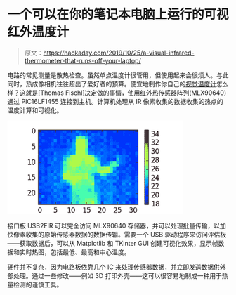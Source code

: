# 一个可以在你的笔记本电脑上运行的可视红外温度计

> 原文：<https://hackaday.com/2019/10/25/a-visual-infrared-thermometer-that-runs-off-your-laptop/>

电路的常见测量是散热检查。虽然单点温度计很管用，但使用起来会很烦人。与此同时，热成像相机往往超出了爱好者的预算。便宜地制作你自己的[视觉温度计](https://www.fischl.de/usb2fir/)怎么样？这就是[Thomas Fischl]决定做的事情，使用红外热传感器阵列(MLX90640)通过 PIC16LF1455 连接到主机。计算机处理从 IR 像素收集的数据收集的热点的温度计算和可视化。

![](img/44920ee0c946754760a42024922e4102.png)

接口板 USB2FIR 可以完全访问 MLX90640 存储器，并可以处理批量传输，以加快像素收集的原始传感器数据的数据传输。需要一个 USB 驱动程序来访问评估板——获取数据后，可以从 Matplotlib 和 TKinter GUI 创建可视化效果，显示帧数据和实时热图，包括最低、最高和中心温度。

硬件并不复杂，因为电路板依靠几个 IC 来处理传感器数据，并立即发送数据供外部处理。通过一些修改——例如 3D 打印外壳——这可以很容易地制成一种用于热量检测的谨慎工具。